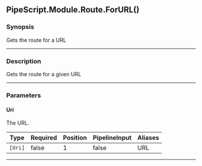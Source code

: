 PipeScript.Module.Route.ForURL()
--------------------------------

### Synopsis
Gets the route for a URL

---

### Description

Gets the route for a given URL

---

### Parameters
#### **Uri**
The URL.

|Type   |Required|Position|PipelineInput|Aliases|
|-------|--------|--------|-------------|-------|
|`[Uri]`|false   |1       |false        |URL    |

---
